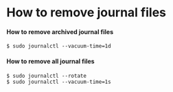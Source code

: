 # How to remove journal files

#### How to remove archived journal files
`$ sudo journalctl --vacuum-time=1d`


#### How to remove all journal files
`$ sudo journalctl --rotate`  
`$ sudo journalctl --vacuum-time=1s`
